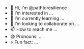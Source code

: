 - 👋 Hi, I’m @pathtoresilience
- 👀 I’m interested in ...
- 🌱 I’m currently learning ...
- 💞️ I’m looking to collaborate on ...
- 📫 How to reach me ...
- 😄 Pronouns: ...
- ⚡ Fun fact: ...

<!---
pathtoresilience/pathtoresilience is a ✨ special ✨ repository because its `README.md` (this file) appears on your GitHub profile.
You can click the Preview link to take a look at your changes.
--->
